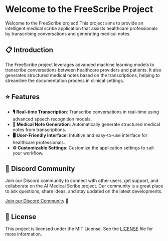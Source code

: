 # Welcome to the FreeScribe Project

Welcome to the FreeScribe project! This project aims to provide an intelligent medical scribe application that assists healthcare professionals by transcribing conversations and generating medical notes.

## 📋 Introduction

The FreeScribe project leverages advanced machine learning models to transcribe conversations between healthcare providers and patients. It also generates structured medical notes based on the transcriptions, helping to streamline the documentation process in clinical settings.

## ⭐ Features

- **🎙️ Real-time Transcription**: Transcribe conversations in real-time using advanced speech recognition models.
- **📝 Medical Note Generation**: Automatically generate structured medical notes from transcriptions.
- **🖥️ User-Friendly Interface**: Intuitive and easy-to-use interface for healthcare professionals.
- **⚙️ Customizable Settings**: Customize the application settings to suit your workflow.


## 👥 Discord Community

Join our Discord community to connect with other users, get support, and collaborate on the AI Medical Scribe project. Our community is a great place to ask questions, share ideas, and stay updated on the latest developments.

[Join our Discord Community](https://discord.gg/3JamHuHxvD) 💬

## 📜 License

This project is licensed under the MIT License. See the [LICENSE](https://github.com/ClinicianFOCUS/FreeScribe/blob/main/LICENSE.txt) file for more information.